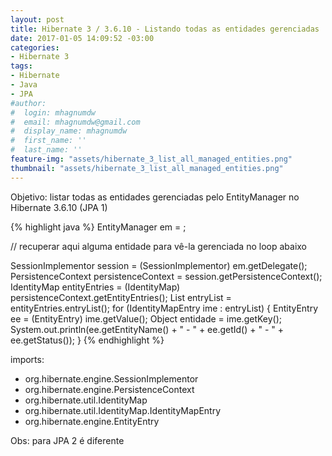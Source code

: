 ```yaml
---
layout: post
title: Hibernate 3 / 3.6.10 - Listando todas as entidades gerenciadas
date: 2017-01-05 14:09:52 -03:00
categories:
- Hibernate 3
tags:
- Hibernate
- Java
- JPA
#author:
#  login: mhagnumdw
#  email: mhagnumdw@gmail.com
#  display_name: mhagnumdw
#  first_name: ''
#  last_name: ''
feature-img: "assets/hibernate_3_list_all_managed_entities.png"
thumbnail: "assets/hibernate_3_list_all_managed_entities.png"
---
```


Objetivo: listar todas as entidades gerenciadas pelo EntityManager no Hibernate 3.6.10 (JPA 1)

{% highlight java %}
EntityManager em = ;

// recuperar aqui alguma entidade para vê-la gerenciada no loop abaixo

SessionImplementor session = (SessionImplementor) em.getDelegate();
PersistenceContext persistenceContext = session.getPersistenceContext();
IdentityMap entityEntries = (IdentityMap) persistenceContext.getEntityEntries();
List<IdentityMapEntry> entryList = entityEntries.entryList();
for (IdentityMapEntry ime : entryList) {
    EntityEntry ee = (EntityEntry) ime.getValue();
    Object entidade = ime.getKey();
    System.out.println(ee.getEntityName() + " - " + ee.getId() + " - " + ee.getStatus());
}
{% endhighlight %}

imports:
- org.hibernate.engine.SessionImplementor
- org.hibernate.engine.PersistenceContext
- org.hibernate.util.IdentityMap
- org.hibernate.util.IdentityMap.IdentityMapEntry
- org.hibernate.engine.EntityEntry

Obs: para JPA 2 é diferente